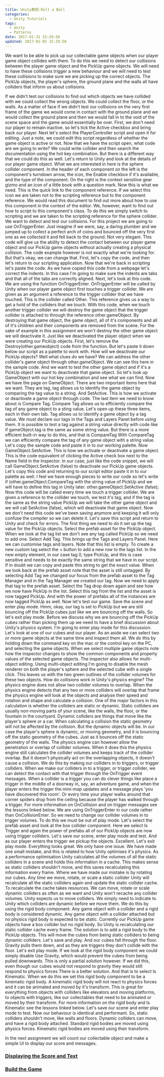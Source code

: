 ```yaml
---
title: Unity教程:Roll a Ball
categories: 
  - Unity Tutorials
tags:
  - Unity
  - Patterns
date: 2017-01-31 15:29:58
updated: 2017-02-05 15:29:58
---
```


We want to be able to pick up our collectable game objects when our player game object collides with them.
To do this we need to detect our collisions
between the player game object and the PickUp game objects.
We will need to have these collisions trigger a new behaviour and we will need to
test these collisions to make sure we are picking up the correct objects.
The PickUp objects, the player's sphere, the ground plane and the walls all have colliders that inform us about collisions.

<!--more-->
If we didn't test our collisions to find out which objects we have collided with we could collect the wrong objects.
We could collect the floor, or the walls.
As a matter of face if we didn't test our collisions
on the very first frame of the game we would
come in contact with the ground plane
and we would collect the ground plane
and then we would fall in to the void of the scene space
and the game would essentially be over.
First, we don't need our player to remain inactive.
so let's tick the Active checkbox and
bring back our player.
Next let's select the PlayerController script
and open it for editing.
Just a note, we could edit this
script regardless of whether the game
object is active or not.
Now that we have the script open,
what code are we going to write?
We could write collider
and then search the documentation using the
hot key combination.
But there is a different way that we could do this as well.
Let's return to Unity and look at the details
of our player game object.
What we are interested in here is the
sphere collider component.
In the header of each component on the left
is the component's turndown arrow,
the icon, the Enable checkbox
if it's available, and the type of the component.
On the right is the context sensitive gear gizmo
and an icon of a little book with a question mark.
Now this is what we need.
This is the quick link to the component reference.
If we select this icon we are taken
not to the scripting reference but to the
component reference.
We would read this document to find out more
about how to use this component in the context
of the editor.
We, however, want to find out how to
script to this component's class.
To do this we simply switch to scripting
and we are taken to the scripting reference
for the sphere collider.
We want to detect and test our collisions.
For this project we are going to use
OnTriggerEnter.
Just imagine if we were, say, a daring plumber
and we jumped up to collect a perfect arch of coins
and bounced off the very first one as we
collected it and fell back to the ground.
Not very elegant.
This code will give us the ability to detect
the contact between our player game object
and our PickUp game objects
without actually creating a physical collision.
The code example however is not exactly
what we're looking for.
But that's okay, we can change that.
First, let's copy the code,
and then let's return to our scripting application.
Now that we're back in scripting let's paste the code.
As we have copied this code from a webpage
let's correct the indents.
In this case I'm going to make sure the
indents are tabs and that all of the tabs are
correctly aligned.
Next, let's look at this code.
We are using the function OnTriggerEnter.
OnTriggerEnter will be called by Unity
when our player game object first touches
a trigger collider.
We are given as an argument
a reference to the trigger collider that we have touched.
This is the collider called Other.
This reference gives us a way to get a
hold of the colliders that we touch.
With this code, when we touch another trigger
collider we will destroy the game object
that the trigger collider is attached to
through the reference other.gameObject.
By destroying that game object, the game object,
all of it's components and all of it's
children and their components are removed
from the scene.
For the sake of example in this assignment
we won't destroy the other game object
we will deactivate it.
Just like we deactivated the player object
when we were creating our PickUp objects.
First, let's remove the Destroy(other.gameobject)
code from the function.
But let's paste it down below our script
as a palette to work with.
How will we deactivate our PickUp objects?
Well what clues do we have?
We can address the other collider's game
object through other.gameObject.
We can see this here in the sample code.
And we want to test the other game object
and if it's a PickUp object we want to deactivate
that game object.
So let's look up GameObject
with our hot key combination and see what we can find.
Now we have the page on GameObject.
There are two important items here that we want.
They are tag,
tag allows us to identify the game object
by comparing the tag value to a string.
And SetActive.
This is how we activate or deactivate a game object through code.
The last item we need to know about is
Compare Tag.
Compare Tag allows us to efficiently
compare the tag of any game object to a sting value.
Let's open up these three items, each in their own tab.
Tag allows us to identify a game object by a tag value.
We must declare our tags in the Tags and Layers Panel before using them.
It is possible to test a tag against a string value directly
with code like
if gameObject.tag is the same as some string value.
But there is a more efficient built-in way to do this,
and that is CompareTag
With CompareTag we can efficiently
compare the tag of any game object with a string value.
Let's copy the sample code and
paste it in to our working palette.
Now GameObject.SetActive.
This is how we activate or deactivate a game object.
This is the code equivalent of clicking
the Active check box next to the
Name field in the Inspector.
In our case, just like the code snippet,
we will call GameObject.SetActive (false)
to deactivate our PickUp game objects.
Let's copy this code and returning to our script editor
paste it in to our palette as well.
I feel we have enough pieces to write our code
so let's write if (other.gameObject.CompareTag
with the string value of PickUp
and we will have to define this tag in Unity later.
other.gameObject.SetActive (false);
Now this code will be called every time
we touch a trigger collider.
We are given a reference to the collider we touch,
we test it's tag,
and if the tag is the same as the string value
PickUp we will take the other game object
and we will call SetActive (false),
which will deactivate that game object.
Now we don't need this code we've been saving anymore
and keeping it will only confuse the compiler
so we can delete it.
Let's save this script and return to Unity
and check for errors.
The first thing we need to do it set up the tag value
for the PickUp objects.
Select the prefab asset for the PickUp object.
When we look at the tag list
we don't see any tag called PickUp
so we need to add one.
Select Add Tag.
This brings up the Tags and Layers Panel.
Here we can customise tags and layers.
Note that this list is empty.
To create a new custom tag select the + button
to add a new row to the tags list.
In the new empty element, in our case tag 0,
type PickUp, and this is case sensitive
and needs to be exactly the same string
that we have in our script.
If in doubt we can copy and paste
this string to get the exact value.
When we look back at the prefab asset
note that the asset is still untagged.
By selecting Add Tag we changed our focus
from the prefab asset to the Tag Manager
and in the Tag Manager we created our tag.
Now we need to apply that tag
to the prefab asset.
Select the Tag drop down again
and see how we now have PickUp in the list.
Select this tag from the list and the asset
is now tagged PickUp.
And with the power of prefabs
all of the instances are now tagged PickUp as well.
Now let's test our game.
Save the scene and enter play mode.
Hmm, okay, our tag is set to PickUp
but we are still bouncing off the PickUp cubes
just like we are bouncing off the walls.
So let's exit play mode.
Before we discuss why we are bouncing off
the PickUp cubes rather than picking them up
we need to have a brief discussion about
Unity's physics system.
I'm going to enter play mode for this discussion.
Let's look at one of our cubes and our player.
As an aside we can select two or
more game objects at the same time
and inspect them all.
We do this by holding down the command key
on the mac or the control key on the PC,
and selecting the game objects.
When we select multiple game objects
note how the inspector changes to show
the common components and property
values of the selected game objects.
The inspector also allows for multi-object editing.
Using multi-object editing I'm going to
disable the mesh renderer on both the
player's sphere and the selected cube with a single click.
This leaves us with the two green outlines
of the collider volumes for these two objects.
How do collisions work in Unity's physics engine?
The physics engine does not allow two collider
volumes to overlap.
When the physics engine detects that any two
or more colliders will overlap that frame
the physics engine will look at the objects and
analyse their speed and rotation and shape
and calculate a collision.
One of the major factors in this calculation
is whether the colliders are static
or dynamic.
Static colliders are usually non-moving
parts of your scene, like the walls, the floor,
or the fountain in the courtyard.
Dynamic colliders are things that move
like the player's sphere or a car.
When calculating a collision the static geometry
will not be affected by the collision.
But the dynamic objects will be.
In our case the player's sphere is dynamic,
or moving geometry, and it is bouncing
off the static geometry of the cubes.
Just as it bounces off the static geometry
of the walls.
The physics engine can however allow the
penetration or overlap of collider volumes.
When it does this the physics engine
still calculates the collider volumes and
keeps track of the collider overlap.
But it doesn't physically act on the overlapping
objects, it doesn't cause a collision.
We do this by making our colliders in to
triggers, or trigger colliders.
When we make our colliders in to a trigger,
or trigger collider, we can detect
the contact with that trigger through the
OnTrigger event messages.
When a collider is a trigger you can do
clever things like place a trigger in the middle
of a doorway in, say, an adventure game,
and when the player enters the trigger
the mini-map updates and a message plays
'you have discovered this room'.
Or every time your player walks around
that corner spiders drop from the ceiling
because the player has walked through a trigger.
For more information on OnCollision and on
trigger messages see the lessons linked below.
We are using OnTriggerEnter in our code
rather than OnCollisionEnter.
So we need to change our collider volumes
in to trigger volumes.
To do this we must be out of play mode.
Let's select the prefab asset and look at
the box collider component.
Here we select Is Trigger
and again the power of prefabs
all of our PickUp objects are now using trigger colliders.
Let's save our scene, enter play mode and test.
And as our player enters the trigger
we pickup the objects.
Excellent.
Let's exit play mode.
Everything looks great.
We only have one issue.
We have made one small mistake,
and this is related to how Unity
optimises it's physics.
As a performance optimisation Unity
calculates all the volumes
of all the static colliders in a scene
and holds this information in a cache.
This makes sense as static colliders
shouldn't move, and this saves recalculating this
information every frame.
Where we have made our mistake is by rotating our cubes.
Any time we move, rotate, or scale a static collider
Unity will recalculate all the static colliders again
and update the static collider cache.
To recalculate the cache takes resources.
We can move, rotate or scale dynamic
colliders as often as we want and Unity won't
recache any collider volumes.
Unity expects us to move colliders.
We simply need to indicate to Unity which
colliders are dynamic before we move them.
We do this by using the rigid body component.
Any game object with a collider
and a rigid body is considered dynamic.
Any game object with a collider attached
but no physics rigid body is expected to be static.
Currently our PickUp game objects have a
box collider but no rigid body.
So Unity is recalculating our static
collider cache every frame.
The solution is to add a rigid body
to the PickUp objects.
This will move the cubes from being static colliders
to being dynamic colliders.
Let's save and play.
And our cubes fall through the floor.
Gravity pulls them down, and as they are triggers
they don't collide with the floor.
Let's exit play mode.
If we look at the rigid body component
we could simply disable Use Gravity,
which would prevent the cubes from being pulled downwards.
This is only a partial solution however.
If we did this, even though our cubes
would not respond to gravity they would still
respond to physics forces
There is a better solution.
And that is to select Is Kinematic.
When we do this we set this rigid body component to be
a kinematic rigid body.
A kinematic rigid body will not react
to physics forces and it can be animated
and moved by it's transform.
This is great for everything from objects with colliders
like elevators and moving platforms,
to objects with triggers, like our collectables
that need to be animated or moved by their transform.
For more information on the rigid body
and Is Kinematic see the lessons linked below.
Let's save our scene and enter play mode to test.
Now our behaviour is identical and performant.
So, static colliders shouldn't move,
like walls and floors.
Dynamic colliders can move,
and have a rigid body attached.
Standard rigid bodies are moved using physics forces.
Kinematic rigid bodies are moved using
their transform.

In the next assignment we will count our collectable object and make a simple UI to display our score and messages.


### [Displaying the Score and Text](https://unity3d.com/learn/tutorials/projects/roll-ball-tutorial/displaying-score-and-text?playlist=17141)

### [Build the Game](https://unity3d.com/learn/tutorials/projects/roll-ball-tutorial/building-game?playlist=17141)